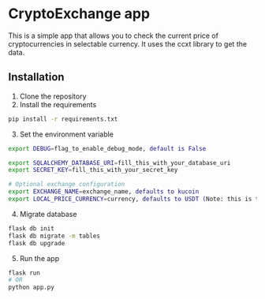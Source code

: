 # CryptoExchange app
This is a simple app that allows you to check the current price of cryptocurrencies in selectable currency. 
It uses the ccxt library to get the data.

## Installation
1. Clone the repository
2. Install the requirements
```bash
pip install -r requirements.txt
```
3. Set the environment variable
```bash
export DEBUG=flag_to_enable_debug_mode, default is False

export SQLALCHEMY_DATABASE_URI=fill_this_with_your_database_uri
export SECRET_KEY=fill_this_with_your_secret_key

# Optional exchange configuration
export EXCHANGE_NAME=exchange_name, defaults to kucoin
export LOCAL_PRICE_CURRENCY=currency, defaults to USDT (Note: this is the currency in which the prices are stored in db)
```

4. Migrate database
```bash
flask db init
flask db migrate -m tables
flask db upgrade
```

5. Run the app
```bash
flask run
# OR
python app.py
```
